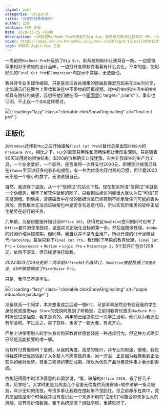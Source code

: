 ```yaml
---
layout: post
categories: original
title: "为软件付费很难吗"
author: 立泉
mention: FCP 正版
date: 2020-11-25 +0800
description: 一周前把MacBook Pro升级到了Big Sur，新系统的新UI让我耳目一新，一边感慨苹果相对于微软的设计品味，一边打开各种软件看看有什么变化。不幸的是，使用好久的Final Cut Pro和Compressor均提示不兼容，无法启动。
cover: https://apqx.oss-cn-hangzhou.aliyuncs.com/blog/original/20201125/fcp_shantaohong.jpg
tags: 碎碎念 Apple Mac 正版
---
```


一周前把`MacBook Pro`升级到了`Big Sur`，新系统的新UI让我耳目一新，一边感慨苹果相对于微软的设计品味，一边打开各种软件看看有什么变化。不幸的是，使用好久的`Final Cut Pro`和`Compressor`均提示不兼容，无法启动。

我并非专业多媒体编辑，只是喜欢把各处搜集的昆曲影像混剪起来在`昆虫`间分享，比如演员们在舞台上带妆和讲座中不带妆的同框视频。戏中的`雯明`和生活中的`雯明`都具有独特的美感，我想把他们放在同一个[画面里](https://www.bilibili.com/video/BV1KF411L73D){: target="_blank" }，事实也证明，不止我一个`昆虫`这样想过。

![](https://apqx.oss-cn-hangzhou.aliyuncs.com/blog/original/20201125/fcp_shantaohong.jpg){: loading="lazy" class="clickable clickShowOriginalImg" alt="final cut pro" }

## 正版化

从`Windows`迁移到`Mac`之后开始接触`Final Cut Pro`以替代总是出现`红帧BUG`的`Premiere Pro`，相比之下，`FCP`的直观易用性和流畅性都让我印象深刻。只是随着90天试用期的很快结束，$300的价格确实让我犹豫。它并非我谋生的生产力工具，一个业余爱好，一个软件，是否值得一次性支付2000元。即使那时候我已经在`iTunes`里买过好多电影和电视剧，有一些为优质内容付费的习惯，但毕竟2000元不是一个很小的数字，无法说服自己。

自然，我选择了盗版，从一个“信得过”的站点下载。现在想来所谓“信得过”本就是一个伪概念，我不了解软件破解的圈子，只看到站点访问量很大就认为它“可信”其实挺滑稽。到后来，渐感磁盘中存储的数据价值已经高到不能承受任何可能的丢失风险，而我根本无法验证破解包中是否含有恶意代码，所以实现所使用的软件正版化是势在必行的任务。

几年前，为备份数据开始订阅`Office 365`，获得充足`OneDrive`空间的同时也有了`Office`套件的使用授权，这是实现正版化目标的第一步。然后是图像处理，`Adobe`的订阅价格远超预期，但同样，我自认并不是专业用户，所以开源的`GIMP`足够替代`PhotoShop`。最后只剩下`Final Cut Pro`，我想到了苹果的教育优惠，`Final Cut Pro` + `Compressor` + `Motion` + `Logic Pro` + `Mainstage 3`，5个软件打包价1298元，依然不便宜，但已经足够打动我。

*2024年03月09日更新：两年前`Office365`不再续订，`OneDrive`被替换成了`阿里云盘`，`GIMP`被替换成了`PixelMator Pro`。*

只是，我早已不是学生。

![](https://apqx.oss-cn-hangzhou.aliyuncs.com/blog/original/20201125/fcp_jiaoyu.jpg){: loading="lazy" class="clickable clickShowOriginalImg" alt="apple education package" }

准备联系一个同学，本来想事成之后请一顿`KFC`，可是苹果居然没有验证我的学生身份就直接把`App Store`的兑换码发到了邮箱里，之前用教育优惠买`MacBook Pro`时听说过是抽查，看来是真的。两年前已经提供过一次学生证明，他们以为我还没有毕业吧。不过总之，买了软件，也省了一顿大餐，有点开心。

严格上讲使用别人的学生身份购买教育优惠套装是一种违规行为，但这种方式确实已经是我能接受的唯一解。

为软件付费很难吗？是的，从我的角度，高昂的售价，非专业的用途，很难，我觉得我这样已经是做到了大多数人不愿意做的事。另一方面，正是因为我能看到正版软件的绝对优势，尊重工程师的劳动成果，所以为优质产品付费这件事才会水到渠成。

依稀记得高中时洋洋得意的和同学说，“看，破解的`Office 2010`，省了好几千块，厉害吧”。大学时更是为周围几个宿舍无偿提供系统安装+软件破解一条龙服务，年少无知的炫技，有很多事让我现在想起来不觉脸红。但之前却乐在其中，究其原因就是那个时候我并没有意识到一个来源不明的“注册机”可能会带来多么大的风险，没有高价值数据，至于系统崩溃？崩就崩呗，重装就好了。